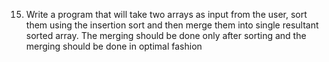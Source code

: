 15. Write a program that will take two arrays as input from the user, sort them using the insertion sort and then merge them into single resultant sorted array. The merging should be done only after sorting and the merging should be done in optimal fashion